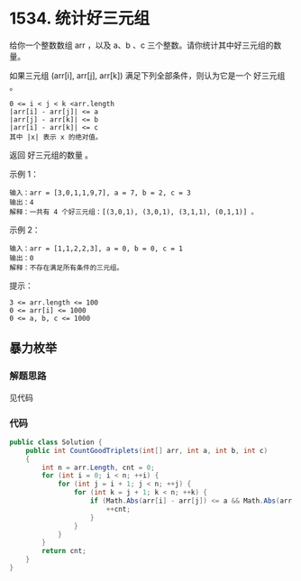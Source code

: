 # 1534. 统计好三元组
给你一个整数数组 arr ，以及 a、b 、c 三个整数。请你统计其中好三元组的数量。

如果三元组 (arr[i], arr[j], arr[k]) 满足下列全部条件，则认为它是一个 好三元组 。
```
0 <= i < j < k <arr.length
|arr[i] - arr[j]| <= a
|arr[j] - arr[k]| <= b
|arr[i] - arr[k]| <= c
其中 |x| 表示 x 的绝对值。
```
返回 好三元组的数量 。



示例 1：
```
输入：arr = [3,0,1,1,9,7], a = 7, b = 2, c = 3
输出：4
解释：一共有 4 个好三元组：[(3,0,1), (3,0,1), (3,1,1), (0,1,1)] 。
```
示例 2：
```
输入：arr = [1,1,2,2,3], a = 0, b = 0, c = 1
输出：0
解释：不存在满足所有条件的三元组。
```

提示：
```
3 <= arr.length <= 100
0 <= arr[i] <= 1000
0 <= a, b, c <= 1000
```

## 暴力枚举
### 解题思路
见代码

### 代码

```csharp
public class Solution {
    public int CountGoodTriplets(int[] arr, int a, int b, int c)
    {
        int n = arr.Length, cnt = 0;
        for (int i = 0; i < n; ++i) {
            for (int j = i + 1; j < n; ++j) {
                for (int k = j + 1; k < n; ++k) {
                    if (Math.Abs(arr[i] - arr[j]) <= a && Math.Abs(arr[j] - arr[k]) <= b && Math.Abs(arr[i] - arr[k]) <= c) {
                        ++cnt;
                    }
                }
            }
        }
        return cnt;
    }
}
```
